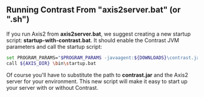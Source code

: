 <!--
title: "Installing on Axis2"
description: "Axis2 installation process using Windows or startup script"
tags: "java agent installation Axis"
-->

## Running Contrast From "axis2server.bat" (or ".sh")

If you run Axis2 from **axis2server.bat**, we suggest creating a new startup script: **startup-with-contrast.bat**. It should enable the Contrast JVM parameters and call the startup script:

``` sh
set PROGRAM_PARAMS="$PROGRAM_PARAMS -javaagent:${DOWNLOADS}\contrast.jar"
call ${AXIS_DIR} \bin\startup.bat
```


Of course you'll have to substitute the path to **contrast.jar** and the Axis2 server for your environment. This new script will make it easy to start up your server with or without Contrast.